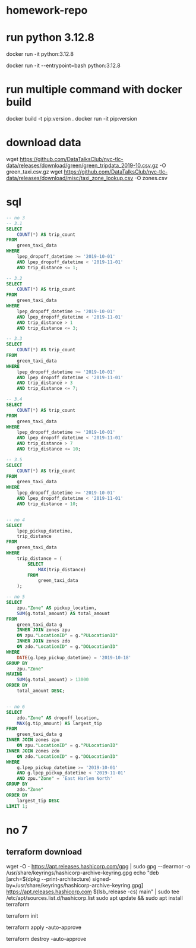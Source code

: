 
# homework-repo
# run python 3.12.8
docker run -it python:3.12.8

docker run -it --entrypoint=bash python:3.12.8

# run multiple command with docker build
docker build -t pip:version .
docker run -it pip:version

# download data
wget https://github.com/DataTalksClub/nyc-tlc-data/releases/download/green/green_tripdata_2019-10.csv.gz -O green_taxi.csv.gz
wget https://github.com/DataTalksClub/nyc-tlc-data/releases/download/misc/taxi_zone_lookup.csv -O zones.csv


# sql
``` sql
-- no 3
-- 3.1
SELECT 
    COUNT(*) AS trip_count
FROM 
    green_taxi_data
WHERE 
    lpep_dropoff_datetime >= '2019-10-01' 
    AND lpep_dropoff_datetime < '2019-11-01'
    AND trip_distance <= 1;

-- 3.2
SELECT 
    COUNT(*) AS trip_count
FROM 
    green_taxi_data
WHERE 
    lpep_dropoff_datetime >= '2019-10-01' 
    AND lpep_dropoff_datetime < '2019-11-01'
    AND trip_distance > 1
	AND trip_distance <= 3;

-- 3.3
SELECT 
    COUNT(*) AS trip_count
FROM 
    green_taxi_data
WHERE 
    lpep_dropoff_datetime >= '2019-10-01' 
    AND lpep_dropoff_datetime < '2019-11-01'
    AND trip_distance > 3
	AND trip_distance <= 7;

-- 3.4
SELECT 
    COUNT(*) AS trip_count
FROM 
    green_taxi_data
WHERE 
    lpep_dropoff_datetime >= '2019-10-01' 
    AND lpep_dropoff_datetime < '2019-11-01'
    AND trip_distance > 7
	AND trip_distance <= 10;

-- 3.5
SELECT 
    COUNT(*) AS trip_count
FROM 
    green_taxi_data
WHERE 
    lpep_dropoff_datetime >= '2019-10-01' 
    AND lpep_dropoff_datetime < '2019-11-01'
    AND trip_distance > 10;


-- no 4
SELECT 
    lpep_pickup_datetime, 
    trip_distance
FROM 
    green_taxi_data
WHERE 
    trip_distance = (
		SELECT 
			MAX(trip_distance) 
		FROM 
			green_taxi_data
	);

-- no 5
SELECT 
	zpu."Zone" AS pickup_location,
	SUM(g.total_amount) AS total_amount
FROM 
	green_taxi_data g 
	INNER JOIN zones zpu 
	ON zpu."LocationID" = g."PULocationID"
	INNER JOIN zones zdo
	ON zdo."LocationID" = g."DOLocationID"
WHERE
	DATE(g.lpep_pickup_datetime) = '2019-10-18'
GROUP BY
	zpu."Zone"
HAVING
	SUM(g.total_amount) > 13000
ORDER BY
	total_amount DESC;


-- no 6
SELECT 
    zdo."Zone" AS dropoff_location,
    MAX(g.tip_amount) AS largest_tip
FROM 
    green_taxi_data g
INNER JOIN zones zpu 
    ON zpu."LocationID" = g."PULocationID"
INNER JOIN zones zdo
    ON zdo."LocationID" = g."DOLocationID"
WHERE 
    g.lpep_pickup_datetime >= '2019-10-01'
    AND g.lpep_pickup_datetime < '2019-11-01'
    AND zpu."Zone" = 'East Harlem North'
GROUP BY 
    zdo."Zone"
ORDER BY 
    largest_tip DESC
LIMIT 1;
```

# no 7
## terraform download
wget -O - https://apt.releases.hashicorp.com/gpg | sudo gpg --dearmor -o /usr/share/keyrings/hashicorp-archive-keyring.gpg
echo "deb [arch=$(dpkg --print-architecture) signed-by=/usr/share/keyrings/hashicorp-archive-keyring.gpg] https://apt.releases.hashicorp.com $(lsb_release -cs) main" | sudo tee /etc/apt/sources.list.d/hashicorp.list
sudo apt update && sudo apt install terraform

terraform init

terraform apply -auto-approve

terraform destroy -auto-approve
